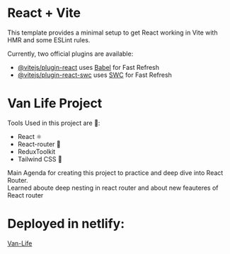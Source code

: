 # React + Vite

This template provides a minimal setup to get React working in Vite with HMR and some ESLint rules.

Currently, two official plugins are available:

- [@vitejs/plugin-react](https://github.com/vitejs/vite-plugin-react/blob/main/packages/plugin-react/README.md) uses [Babel](https://babeljs.io/) for Fast Refresh
- [@vitejs/plugin-react-swc](https://github.com/vitejs/vite-plugin-react-swc) uses [SWC](https://swc.rs/) for Fast Refresh

<h1>Van Life Project</h1>

<p>Tools Used in this project are 🌟:</p>
<ul>
  <li>
    React ⚛
  </li>
  <li>
    React-router 🚏
  </li>
  <li>
    ReduxToolkit 
  </li>
  <li>
    Tailwind CSS 💨
  </li>
</ul>

<p>Main Agenda for creating this project to practice and deep dive into React Router.</br>Learned aboute deep nesting in react router and about new feauteres of React router</p>

<h1>Deployed in netlify:</h1>
<a href="https://fanciful-syrniki-220875.netlify.app/">Van-Life</a>
